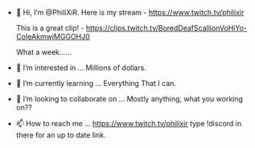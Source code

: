 - 👋 Hi, I’m @PhiliXiR. Here is my stream - https://www.twitch.tv/philixir

    This is a great clip! - https://clips.twitch.tv/BoredDeafScallionVoHiYo-CoIeAkmwjMGGOHJ0
    
    What a week......

- 👀 I’m interested in ... Millions of dollars.


- 🌱 I’m currently learning ... Everything That I can.


- 💞️ I’m looking to collaborate on ... Mostly anything, what you working on??


- 📫 How to reach me ... https://www.twitch.tv/philixir type !discord in there for an up to date link.

<!---
PhiliXiR/PhiliXiR is a ✨ special ✨ repository because its `README.md` (this file) appears on your GitHub profile.
You can click the Preview link to take a look at your changes.
--->
